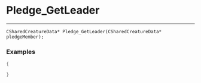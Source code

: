 # Pledge_GetLeader
---
```
CSharedCreatureData* Pledge_GetLeader(CSharedCreatureData* pledgeMember);
```

### Examples
```cpp - C++
{

}
```